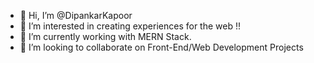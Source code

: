 - 👋 Hi, I’m @DipankarKapoor
- 👀 I’m interested in creating experiences for the web !!
- 🌱 I’m currently working with MERN Stack.
- 💞️ I’m looking to collaborate on Front-End/Web Development Projects

<!---
DipankarKapoor/DipankarKapoor is a ✨ special ✨ repository because its `README.md` (this file) appears on your GitHub profile.
You can click the Preview link to take a look at your changes.
--->

